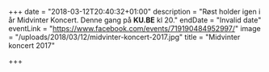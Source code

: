 +++
date = "2018-03-12T20:40:32+01:00"
description = "Røst holder igen i år Midvinter Koncert. Denne gang på <strong>KU.BE</strong> kl 20."
endDate = "Invalid date"
eventLink = "https://www.facebook.com/events/719190484952997/"
image = "/uploads/2018/03/12/midvinter-koncert-2017.jpg"
title = "Midvinter koncert 2017"

+++

